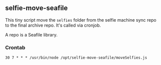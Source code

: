 ## selfie-move-seafile

This tiny script move the `selfies` folder from the selfie machine sync repo to the final archive repo.
It's called via cronjob.

A repo is a Seafile library.

### Crontab
```
30 7 * * * /usr/bin/node /opt/selfie-move-seafile/moveSelfies.js
```